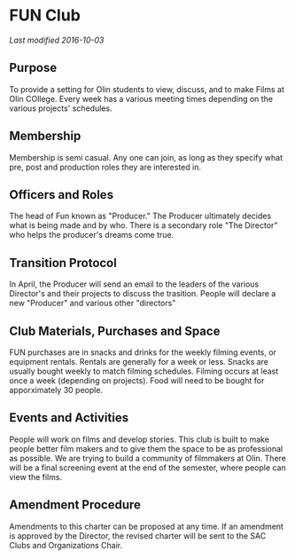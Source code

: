 # FUN Club
*Last modified 2016-10-03*

## Purpose

To provide a setting for Olin students to view, discuss, and to make Films at Olin COllege. Every week has a various meeting times depending on the various projects' schedules.

## Membership

Membership is semi casual. Any one can join, as long as they specify what pre, post and production roles they are interested in.

## Officers and Roles

The head of Fun known as "Producer." The Producer ultimately decides what is being made and by who. There is a secondary role "The Director" who helps the producer's dreams come true.

## Transition Protocol

In April, the Producer will send an email to the leaders of the various Director's and their projects to discuss the trasition. People will declare a new "Producer" and various other "directors"

## Club Materials, Purchases and Space

FUN purchases are in snacks and drinks for the weekly filming events, or equipment rentals. Rentals are generally for a week or less. Snacks are usually bought weekly to match filming schedules. Filming occurs at least once a week (depending on projects). Food will need to be bought for apporximately 30 people.

## Events and Activities
People will work on films and develop stories. This club is built to make people better film makers and to give them the space to be as professional as possible. We are trying to build a community of filmmakers at Olin. There will be a final screening event at the end of the semester, where people can view the films.

## Amendment Procedure
Amendments to this charter can be proposed at any time. If an amendment is approved by the Director, the revised charter will be sent to the SAC Clubs and Organizations Chair.
